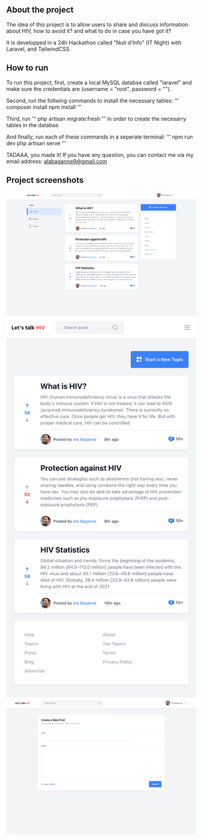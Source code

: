 ## About the project

The idea of this project is to allow users to share and discuss information about HIV, how to avoid it? and what to do in case you have got it?

It is developped in a 24h Hackathon called "Nuit d'Info" (IT Night) with Laravel, and TailwindCSS.

## How to run

To run this project, first, create a local MySQL databse called "laravel" and make sure the credentials are (username = "root", password = "").

Second, run the follwing commands to install the necessary tables:
’’’
composer install
npm install
’’’

Third, run ’’’ php artisan migrate:fresh ’’’ in order to create the necesarry tables in the databse.

And finally, run each of these commands in a seperate terminal:
’’’
npm run dev
php artisan serve
’’’

TADAAA, you made it!
If you have any question, you can contact me via my email address: alabaganne9@gmail.com

## Project screenshots
![Homepage](/screenshots/homepage.png)
![Homepage for small devices](/screenshots/homepage-small-devices.png)
![Create Topic/Post page](/screenshots/create-post.png)
